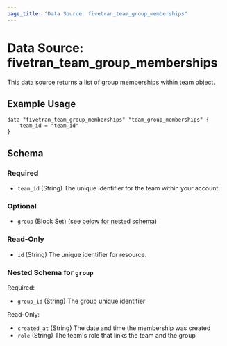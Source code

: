 ```yaml
---
page_title: "Data Source: fivetran_team_group_memberships"
---
```


# Data Source: fivetran_team_group_memberships

This data source returns a list of group memberships within team object.

## Example Usage

```hcl
data "fivetran_team_group_memberships" "team_group_memberships" {
    team_id = "team_id"
}
```

<!-- schema generated by tfplugindocs -->
## Schema

### Required

- `team_id` (String) The unique identifier for the team within your account.

### Optional

- `group` (Block Set) (see [below for nested schema](#nestedblock--group))

### Read-Only

- `id` (String) The unique identifier for resource.

<a id="nestedblock--group"></a>
### Nested Schema for `group`

Required:

- `group_id` (String) The group unique identifier

Read-Only:

- `created_at` (String) The date and time the membership was created
- `role` (String) The team's role that links the team and the group